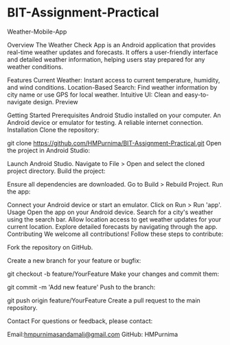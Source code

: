 # BIT-Assignment-Practical
Weather-Mobile-App

Overview
The Weather Check App is an Android application that provides real-time weather updates and forecasts. It offers a user-friendly interface and detailed weather information, helping users stay prepared for any weather conditions.

Features
Current Weather: Instant access to current temperature, humidity, and wind conditions.
Location-Based Search: Find weather information by city name or use GPS for local weather.
Intuitive UI: Clean and easy-to-navigate design.
Preview
 
 

Getting Started
Prerequisites
Android Studio installed on your computer.
An Android device or emulator for testing.
A reliable internet connection.
Installation
Clone the repository:

git clone https://github.com/HMPurnima/BIT-Assignment-Practical.git
Open the project in Android Studio:

Launch Android Studio.
Navigate to File > Open and select the cloned project directory.
Build the project:

Ensure all dependencies are downloaded.
Go to Build > Rebuild Project.
Run the app:

Connect your Android device or start an emulator.
Click on Run > Run 'app'.
Usage
Open the app on your Android device.
Search for a city's weather using the search bar.
Allow location access to get weather updates for your current location.
Explore detailed forecasts by navigating through the app.
Contributing
We welcome all contributions! Follow these steps to contribute:

Fork the repository on GitHub.

Create a new branch for your feature or bugfix:


git checkout -b feature/YourFeature
Make your changes and commit them:


git commit -m 'Add new feature'
Push to the branch:


git push origin feature/YourFeature
Create a pull request to the main repository.



Contact
For questions or feedback, please contact:

Email:hmpurnimasandamali@gmail.com
GitHub: HMPurnima





